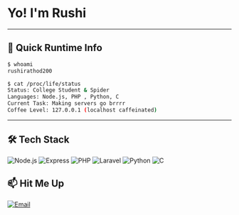 
# Yo! I'm Rushi 


----------

## 🤖 Quick Runtime Info

```bash
$ whoami
rushirathod200

$ cat /proc/life/status
Status: College Student & Spider
Languages: Node.js, PHP , Python, C
Current Task: Making servers go brrrr
Coffee Level: 127.0.0.1 (localhost caffeinated)

```

----------

## 🛠️ Tech Stack

![Node.js](https://img.shields.io/badge/-Node.js-339933?style=flat-square&logo=node.js&logoColor=white) 
![Express](https://img.shields.io/badge/-Express-000000?style=flat-square&logo=express&logoColor=white)
![PHP](https://img.shields.io/badge/-PHP-777BB4?style=flat-square&logo=php&logoColor=white) 
![Laravel](https://img.shields.io/badge/-Laravel-FF2D20?style=flat-square&logo=laravel&logoColor=white)
![Python](https://img.shields.io/badge/-Python-3776AB?style=flat-square&logo=python&logoColor=white) 
![C](https://img.shields.io/badge/-C-A8B9CC?style=flat-square&logo=c&logoColor=black) 




## 📫 Hit Me Up


[![Email](https://img.shields.io/badge/-Email-D14836?style=for-the-badge&logo=gmail&logoColor=white)](mailto:rushirathod943@gmail.com)


